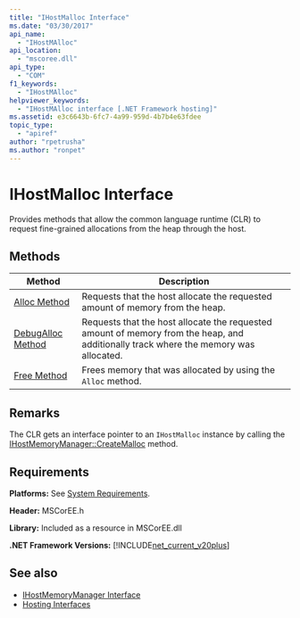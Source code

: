 ```yaml
---
title: "IHostMalloc Interface"
ms.date: "03/30/2017"
api_name: 
  - "IHostMAlloc"
api_location: 
  - "mscoree.dll"
api_type: 
  - "COM"
f1_keywords: 
  - "IHostMAlloc"
helpviewer_keywords: 
  - "IHostMAlloc interface [.NET Framework hosting]"
ms.assetid: e3c6643b-6fc7-4a99-959d-4b7b4e63fdee
topic_type: 
  - "apiref"
author: "rpetrusha"
ms.author: "ronpet"
---
```

# IHostMalloc Interface
Provides methods that allow the common language runtime (CLR) to request fine-grained allocations from the heap through the host.  
  
## Methods  
  
|Method|Description|  
|------------|-----------------|  
|[Alloc Method](../../../../docs/framework/unmanaged-api/hosting/ihostmalloc-alloc-method.md)|Requests that the host allocate the requested amount of memory from the heap.|  
|[DebugAlloc Method](../../../../docs/framework/unmanaged-api/hosting/ihostmalloc-debugalloc-method.md)|Requests that the host allocate the requested amount of memory from the heap, and additionally track where the memory was allocated.|  
|[Free Method](../../../../docs/framework/unmanaged-api/hosting/ihostmalloc-free-method.md)|Frees memory that was allocated by using the `Alloc` method.|  
  
## Remarks  
 The CLR gets an interface pointer to an `IHostMalloc` instance by calling the [IHostMemoryManager::CreateMalloc](../../../../docs/framework/unmanaged-api/hosting/ihostmemorymanager-createmalloc-method.md) method.  
  
## Requirements  
 **Platforms:** See [System Requirements](../../../../docs/framework/get-started/system-requirements.md).  
  
 **Header:** MSCorEE.h  
  
 **Library:** Included as a resource in MSCorEE.dll  
  
 **.NET Framework Versions:** [!INCLUDE[net_current_v20plus](../../../../includes/net-current-v20plus-md.md)]  
  
## See also
- [IHostMemoryManager Interface](../../../../docs/framework/unmanaged-api/hosting/ihostmemorymanager-interface.md)
- [Hosting Interfaces](../../../../docs/framework/unmanaged-api/hosting/hosting-interfaces.md)
